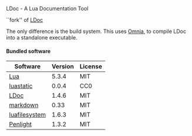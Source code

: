 LDoc - A Lua Documentation Tool

``fork'' of [LDoc](https://github.com/stevedonovan/LDoc)

The only difference is the build system. This uses [Omnia](https://github.com/tongson/omnia), to compile LDoc into a standalone executable.


#### Bundled software

Software                                                                 | Version         | License
-------------------------------------------------------------------------|-----------------|---------
[Lua](http://www.lua.org)                                                | 5.3.4           | MIT
[luastatic](https://github.com/ers35/luastatic)                          | 0.0.4           | CC0
[LDoc](https://github.com/stevedonovan/LDoc)                             | 1.4.6           | MIT
[markdown](https://github.com/mpeterv/markdown)                          | 0.33            | MIT
[luafilesystem](https://github.com/keplerproject/luafilesystem/)         | 1.6.3           | MIT
[Penlight](https://github.com/stevedonovan/Penlight)                     | 1.3.2           | MIT
